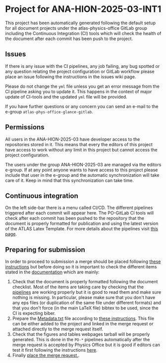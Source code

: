 Project for ANA-HION-2025-03-INT1
====================

This project has been automatically generated following the default setup for all document projects under the atlas-physics-office GitLab group including the Continuous Integration (CI) tools which will check the health of the document after each commit has been push to the project.

## Issues

If there is any issue with the CI pipelines, any job failing, any bug spotted or any question relating the project configuration or GitLab workflow please place an issue following the instructions in the issues wiki page.

Please do not change the `yml` file unless you get an error message from the CI pipeline asking you to update it. This happens in the context of  major update of CI-tools and the updated `yml` file will be provided.

If you have further questions or any concern you can send an e-mail to the e-group `atlas-phys-office-glance-gitlab`.

## Permissions
All users in the ANA-HION-2025-03 have developer access to the repositories stored in it. This means that every the editors of this project have access to work without any limit in this project but cannot access the project configuration.

The users under the group ANA-HION-2025-03 are managed via the editors e-group. If at any point anyone wants to have access to this project please include that user in the e-group and the automatic synchronization will take care of it. Keep in mind that this synchronization can take time.

## Continuous integration

On the left side-bar there is a menu called CI/CD. The different pipelines triggered after each commit will appear here. The PO-GitLab CI tools will check after each commit has been pushed to the repository that the document is properly formatted for publication and using the latest version of the ATLAS Latex Template. For more details about the pipelines visit [this page](https://atlas-po.docs.cern.ch/pipelines/).

## Preparing for submission

In order to proceed to submission a merge should be placed following [these instructions](https://atlas-po.docs.cern.ch/first_sub/#merge-request) but before doing so it is important to check the different items stated in the [documentation](https://atlas-po.docs.cern.ch/) which are mainly:

1. Check that the document is properly formatted following the document checklist. Most of the items are taking care by checking that the [pipelines](https://atlas-po.docs.cern.ch/pipelines/) are working properly but it is good to read them and make sure nothing is missing. In particular, please make sure that you don't have any eps files (or duplication of the same file under different formats) and that you don't force (in the main LaTeX file) bibtex to be used, since the CI is expecting biber.
2. Prepare the [Metadata.txt](https://atlas-po.docs.cern.ch/writing-your-document/#atlas-metadata-file) file according to [these instructions](https://atlas-po.docs.cern.ch/first_sub/#atlas-metadata-file). This file can be either added to the project and linked in the merge request or attached directly to the merge request itself.
3. Check that the figures and tables webpages tarball will be properly generated. This is done in the `PO-*` pipelines automatically after the merge request is accepted by Physics Office but it is good if editors can test it first following the instructions [here](https://atlas-po.docs.cern.ch/pipelines/#how-to-test-the-po-ready-pipeline).
4. Finally [place the merge request.](https://atlas-po.docs.cern.ch/first_sub/#merge-request).
